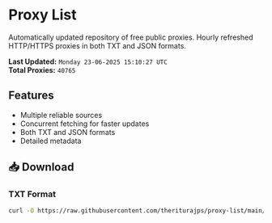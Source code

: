 # Proxy List

Automatically updated repository of free public proxies. Hourly refreshed HTTP/HTTPS proxies in both TXT and JSON formats.

**Last Updated:** `Monday 23-06-2025 15:10:27 UTC`  
**Total Proxies:** `40765`

## Features
- Multiple reliable sources
- Concurrent fetching for faster updates
- Both TXT and JSON formats
- Detailed metadata

## 📥 Download

### TXT Format
```bash
curl -O https://raw.githubusercontent.com/theriturajps/proxy-list/main/proxies.txt